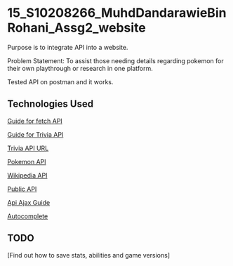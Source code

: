 # 15_S10208266_MuhdDandarawieBinRohani_Assg2_website
Purpose is to integrate API into a website. 

Problem Statement: To assist those needing details regarding pokemon for their own playthrough or research in one platform.

Tested API on postman and it works.

## Technologies Used
[Guide for fetch API](https://www.youtube.com/watch?v=cuEtnrL9-H0&ab_channel=WebDevSimplified)

[Guide for Trivia API](https://www.youtube.com/watch?v=SgJ_femmsfg&ab_channel=BenjaminSiegel)

[Trivia API URL](https://opentdb.com/api_config.php)

[Pokemon API](https://pokeapi.co/docs/v2#pokemon)

[Wikipedia API](https://www.mediawiki.org/wiki/API:Main_page)

[Public API](https://github.com/public-apis/public-apis#anime)

[Api Ajax Guide](https://www.youtube.com/watch?v=Jpt6tQBm0Bo&ab_channel=CodingShiksha)

[Autocomplete](https://www.youtube.com/watch?v=mZOpvhywT_E&ab_channel=Webslesson)

## TODO
[Find out how to save stats, abilities and game versions]